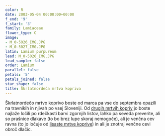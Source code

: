 ```yaml
---
color: R
date: 2003-05-04 00:00:00+00:00
f_end: '9'
f_start: '3'
family: Lamiaceae
flower_type: C
image:
- M_0-5026_IMG.JPG
- M_0-5027_IMG.JPG
latin: Lamium purpureum
lead: M_0-5026_IMG.JPG
lead_sample: false
order: Lamium
parallel: false
petals: '5'
petals_joined: false
star_shape: false
title: Škrlatnordeča mrtva kopriva
---
```

Škrlatnordečo mrtvo koprivo boste od marca pa vse do septembra opazili na travnikih in njivah po vsej Sloveniji. Od [drugih mrtvih kopriv](../genus/lamium/) jo boste najlaže ločili po rdečkasti barvi zgornjih listov, lahko pa seveda preverite, ali so prašnice dlakave (to bo brez lupe skoraj nemogoče), ali je venčna cev ravna (to jo ločuje od [lisaste mrtve koprive](../lamiummaculatum/)) in ali je znotraj venčne cevi obroč dlačic.
